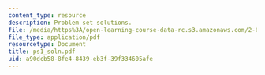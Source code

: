 ```yaml
---
content_type: resource
description: Problem set solutions.
file: /media/https%3A/open-learning-course-data-rc.s3.amazonaws.com/2-611-marine-power-and-propulsion-fall-2006/a90dcb588fe48439eb3f39f334605afe_ps1_soln.pdf
file_type: application/pdf
resourcetype: Document
title: ps1_soln.pdf
uid: a90dcb58-8fe4-8439-eb3f-39f334605afe
---
```

